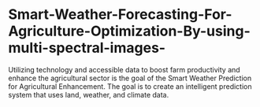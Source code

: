 # Smart-Weather-Forecasting-For-Agriculture-Optimization-By-using-multi-spectral-images-
Utilizing technology and accessible data to boost farm productivity and enhance the agricultural sector is the goal of the Smart Weather Prediction for Agricultural Enhancement. The goal is to create an intelligent prediction system that uses land, weather, and climate data. 
